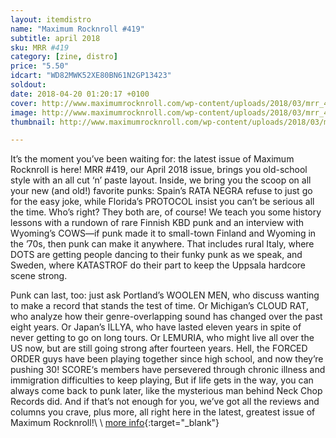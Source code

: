 ```yaml
---
layout: itemdistro
name: "Maximum Rocknroll #419"
subtitle: april 2018
sku: MRR #419
category: [zine, distro]
price: "5.50"
idcart: "WD82MWK52XE80BN61N2GP13423"
soldout:
date: 2018-04-20 01:20:17 +0100
cover: http://www.maximumrocknroll.com/wp-content/uploads/2018/03/mrr_419_cvr_4.jpg
image: http://www.maximumrocknroll.com/wp-content/uploads/2018/03/mrr_419_cvr_4.jpg
thumbnail: http://www.maximumrocknroll.com/wp-content/uploads/2018/03/mrr_419_cvr_4.jpg

---
```


It’s the moment you’ve been waiting for: the latest issue of Maximum Rocknroll is here! MRR #419, our April 2018 issue, brings you old-school style with an all cut ‘n’ paste layout. Inside, we bring you the scoop on all your new (and old!) favorite punks: Spain’s RATA NEGRA refuse to just go for the easy joke, while Florida’s PROTOCOL insist you can’t be serious all the time. Who’s right? They both are, of course! We teach you some history lessons with a rundown of rare Finnish KBD punk and an interview with Wyoming’s COWS—if punk made it to small-town Finland and Wyoming in the ’70s, then punk can make it anywhere. That includes rural Italy, where DOTS are getting people dancing to their funky punk as we speak, and Sweden, where KATASTROF do their part to keep the Uppsala hardcore scene strong.

Punk can last, too: just ask Portland’s WOOLEN MEN, who discuss wanting to make a record that stands the test of time. Or Michigan’s CLOUD RAT, who analyze how their genre-overlapping sound has changed over the past eight years. Or Japan’s ILLYA, who have lasted eleven years in spite of never getting to go on long tours. Or LEMURIA, who might live all over the US now, but are still going strong after fourteen years. Hell, the FORCED ORDER guys have been playing together since high school, and now they’re pushing 30! SCORE‘s members have persevered through chronic illness and immigration difficulties to keep playing, But if life gets in the way, you can always come back to punk later, like the mysterious man behind Neck Chop Records did. And if that’s not enough for you, we’ve got all the reviews and columns you crave, plus more, all right here in the latest, greatest issue of Maximum Rocknroll!\\
\\
[more info](http://www.maximumrocknroll.com){:target="_blank"}